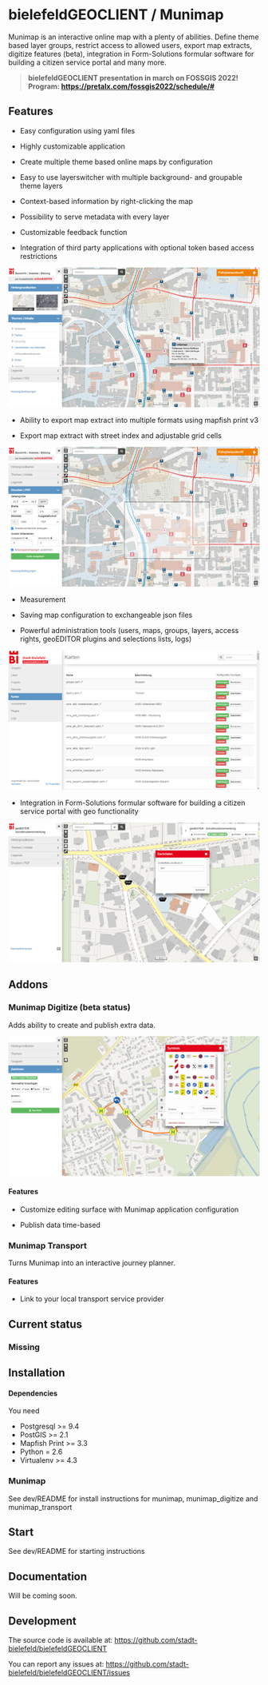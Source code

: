 # bielefeldGEOCLIENT / Munimap

Munimap is an interactive online map with a plenty of abilities. Define theme based layer groups, restrict access to allowed users, export map extracts, digitize features (beta), integration in Form-Solutions formular software for building a citizen service portal and many more.

> **bielefeldGEOCLIENT presentation in march on FOSSGIS 2022! Program: https://pretalx.com/fossgis2022/schedule/#**

## Features

* Easy configuration using yaml files

* Highly customizable application

* Create multiple theme based online maps by configuration

* Easy to use layerswitcher with multiple background- and groupable theme layers

* Context-based information by right-clicking the map

* Possibility to serve metadata with every layer

* Customizable feedback function

* Integration of third party applications with optional token based access restrictions

![Munimap](./docs/munimap.png)

* Ability to export map extract into multiple formats using mapfish print v3

* Export map extract with street index and adjustable grid cells

![Munimap](./docs/munimap_print.png)

* Measurement

* Saving map configuration to exchangeable json files

* Powerful administration tools (users, maps, groups, layers, access rights, geoEDITOR plugins and selections lists, logs)

![Munimap](./docs/munimap_admin.png)

* Integration in Form-Solutions formular software for building a citizen service portal with geo functionality

![Munimap](./docs/munimap_geoEDITOR.png)

## Addons

### Munimap Digitize (beta status)

Adds ability to create and publish extra data.

![Munimap](./docs/munimap_digitize.png)

#### Features

* Customize editing surface with Munimap application configuration

* Publish data time-based

### Munimap Transport

Turns Munimap into an interactive journey planner.

#### Features

* Link to your local transport service provider

## Current status

### Missing

## Installation

#### Dependencies

You need

* Postgresql >= 9.4
* PostGIS >= 2.1
* Mapfish Print >= 3.3
* Python = 2.6
* Virtualenv >= 4.3

### Munimap

See dev/README for install instructions for munimap, munimap_digitize and munimap_transport

## Start

See dev/README for starting instructions

## Documentation

Will be coming soon.

## Development

The source code is available at: https://github.com/stadt-bielefeld/bielefeldGEOCLIENT

You can report any issues at: https://github.com/stadt-bielefeld/bielefeldGEOCLIENT/issues
